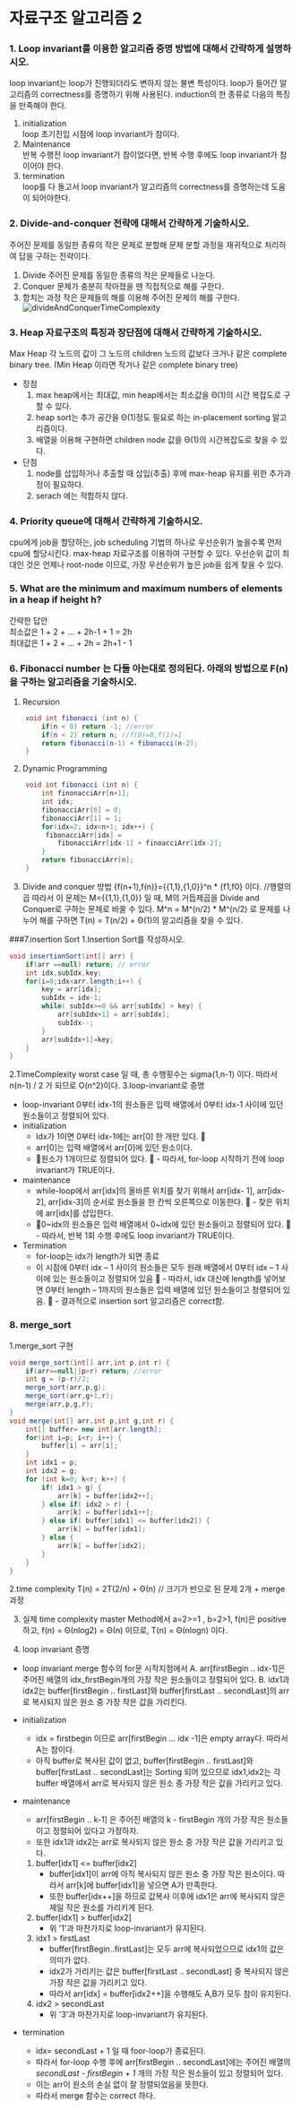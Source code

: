 # 자료구조 알고리즘 2

### 1. Loop invariant를 이용한 알고리즘 증명 방법에 대해서 간략하게 설명하시오.
loop invariant는 loop가 진행되더라도 변하지 않는 불변 특성이다. loop가 들어간 알고리즘의 correctness를 증명하기 위해 사용된다.
induction의 한 종류로 다음의 특징을 만족해야 한다. 
 
 1. initialization  
 loop 초기진입 시점에 loop invariant가 참이다.
 2. Maintenance		
 반복 수행전 loop invariant가 참이었다면, 반복 수행 후에도 loop invariant가 참이어야 한다.	
 3.	termination		
 loop를 다 돌고서 loop invariant가 알고리즘의 correctness를 증명하는데 도움이 되어야한다.
  
### 2. Divide-and-conquer 전략에 대해서 간략하게 기술하시오.
주어진 문제를 동일한 종류의 작은 문제로 분할해 문제 분할 과정을 재귀적으로 처리하여 답을 구하는 전략이다. 

 1. Divide
 주어진 문제를 동일한 종류의 작은 문제들로 나눈다.
 2. Conquer
 문제가 충분히 작아졌을 땐 직접적으로 해를 구한다.
 3. 합치는 과정
 작은 문제들의 해를 이용해 주어진 문제의 해를 구한다.
 ![divideAndConquerTimeComplexity](../image/DivideAndConquerTC.png)

### 3. Heap 자료구조의 특징과 장단점에 대해서 간략하게 기술하시오.
Max Heap
각 노드의 값이 그 노드의 children 노드의 값보다 크거나 같은 complete binary tree.
(Min Heap 이라면 작거나 같은 complete binary tree)

- 장점
	1. max heap에서는 최대값, min heap에서는 최소값을 Θ(1)의 시간 복잡도로 구할 수 있다.
    2. heap sort는 추가 공간을 Θ(1)정도 필요로 하는 in-placement sorting 알고리즘이다.
    3. 배열을 이용해 구현하면 children node 값을 Θ(1)의 시간복잡도로 찾을 수 있다.
- 단점
	1. node를 삽입하거나 추출할 때 삽입(추출) 후에 max-heap 유지를 위한 추가과정이 필요하다.
    2. serach 에는 적합하지 않다.
    
### 4. Priority queue에 대해서 간략하게 기술하시오.
cpu에게 job을 할당하는, job scheduling 기법의 하나로 우선순위가 높을수록 먼저 cpu에 할당시킨다. max-heap 자료구조를 이용하여 구현할 수 있다.
우선순위 값이 최대인 것은 언제나 root-node 이므로, 가장 우선순위가 높은 job을 쉽게 찾을 수 있다.

### 5. What are the minimum and maximum numbers of elements in a heap if height h?
간략한 답안 <br>
최소값은 1 + 2 + … + 2h-1 + 1 = 2h <br>
최대값은 1 + 2 + … + 2h = 2h+1 - 1

### 6. Fibonacci number 는 다들 아는대로 정의된다. 아래의  방법으로 F(n)을 구하는 알고리즘을 기술하시오.
1. Recursion
```java
	void int fibonacci (int n) {
		if(n < 0) return -1; //error
		if(n < 2) return n; //f(0)=0,f(1)=1
		return fibonacci(n-1) + fibonacci(n-2);
	}
``` 
2. Dynamic Programming
```java
	void int fibonacci (int n) {
		int finonacciArr[n+1];
	    int idx;
	    fibonacciArr[0] = 0;
	    fibonacciArr[1] = 1;
	    for(idx=2; idx<n+1; idx++) {
	     fibonacciArr[idx] =
	     	fibonacciArr[idx-1] + finoacciArr[idx-2];
	    }
	    return fibonacciArr[n];
	}
```
3. Divide and conquer 방법
	{f(n+1),f(n)}={{1,1},{1,0}}^n * {f1,f0} 이다. //행렬의 곱
	따라서 이 문제는 M={{1,1},{1,0}} 일 때, M의 거듭제곱을 Divide and Conquer로 구하는 문제로 바꿀 수 있다.
	M^n = M^(n/2) * M^(n/2) 로 문제를 나누어 해를 구하면 T(n) = T(n/2) + Θ(1)의 알고리즘을 찾을 수 있다.
	
###7.insertion Sort
1.Insertion Sort를 작성하시오.
```java
void insertionSort(int[] arr) {
	if(arr ==null) return; // error
	int idx,subIdx,key;
	for(i=0;idx<arr.length;i++) {
		key = arr[idx];
		subIdx = idx-1;
		while( subIdx>=0 && arr[subIdx] > key) {
			arr[subIdx+1] = arr[subIdx];
			subIdx--;
		}
		arr[subIdx+1]=key;
	}
}
```
2.TimeComplexity
worst case 일 때, 총 수행횟수는 sigma(1,n-1) 이다.
따라서 n(n-1) / 2 가 되므로 O(n^2)이다.
3.loop-invariant로 증명
- loop-invariant
	0부터 idx-1의 원소들은 입력 배열에서 0부터 idx-1 사이에 있던 원소들이고 정렬되어 있다.
- initialization
	- Idx가 1이면 0부터 idx-1에는 arr[0] 한 개만 있다. 􏰁
	- arr[0]는 입력 배열에서 arr[0]에 있던 원소이다. 
	- 􏰁원소가 1개이므로 정렬되어 있다.
􏰁    - 따라서, for-loop 시작하기 전에 loop invariant가 TRUE이다.
- maintenance
	- while-loop에서 arr[idx]의 올바른 위치를 찾기 위해서 arr[idx- 1], arr[idx-2], arr[idx-3]의 순서로 원소들을 한 칸씩 오른쪽으로 이동한다.
􏰁 	- 찾은 위치에 arr[idx]를 삽입한다.
	- 􏰁0~idx의 원소들은 입력 배열에서 0~idx에 있던 원소들이고 정렬되어 있다.
􏰁 	- 따라서, 반복 1회 수행 후에도 loop invariant가 TRUE이다.
- Termination
	- for-loop는 idx가 length가 되면 종료
	- 이 시점에 0부터 idx – 1 사이의 원소들은 모두 원래 배열에서 0부터 idx – 1 사이에 있는 원소들이고 정렬되어 있음
􏰁 	- 따라서, idx 대신에 length를 넣어보면 0부터 length – 1까지의 원소들은 입력 배열에 있던 원소들이고 정렬되어 있음.
􏰁 	- 결과적으로 insertion sort 알고리즘은 correct함.

### 8. merge_sort
1.merge_sort 구현
```java
void merge_sort(int[] arr,int p,int r) {
	if(arr==null||p>r) return; //error
	int g = (p-r)/2;
	merge_sort(arr,p,g);
	merge_sort(arr,g+1,r);
	merge(arr,p,g,r);
}
void merge(int[] arr,int p,int g,int r) {
	int[] buffer= new int[arr.length];
	for(int i=p; i<r; i++) {
		buffer[i] = arr[i];
	}
	int idx1 = p;
	int idx2 = g;
	for (int k=0; k<r; k++) {
		if( idx1 > g) {
			arr[k] = buffer[idx2++];
		} else if( idx2 > r) {
			arr[k] = buffer[idx1++];
		} else if( buffer[idx1] <= buffer[idx2]) {
			arr[k] = buffer[idx1];
		} else {
			arr[k] = buffer[idx2];
		}
	}
}
```
2.time complexity
T(n) = 2T(2/n) + Θ(n)
// 크기가 반으로 된 문제 2개 + merge 과정

3. 실제 time complexity
master Method에서 a=2>=1 , b=2>1, f(n)은 positive하고,
f(n) =  Θ(nlog2) =  Θ(n) 이므로,
T(n) =  Θ(nlogn) 이다.

4. loop invariant 증명
- loop invariant
	merge 함수의 for문 시작지점에서
	A. arr[firstBegin .. idx-1]은 주어진 배열의 idx_firstBegin개의 가장 작은 원소들이고 정렬되어 있다.
	B. idx1과 idx2는 buffer[firstBegin .. firstLast]와 buffer[firstLast .. secondLast]의 arr로 복사되지 않은 원소 중 가장 작은 값을 가리킨다.
	
- initialization
	- idx = firstbegin 이므로 arr[firstBegin ... idx -1]은 empty array다. 따라서 A는 참이다. 
	- 아직 buffer로 복사된 값이 없고, buffer[firstBegin .. firstLast]와 buffer[firstLast .. secondLast]는 Sorting 되어 있으므로 idx1,idx2는 각 buffer 배열에서 arr로 복사되지 않은 원소 중 가장 작은 값을 가리키고 있다.
- maintenance
	- arr[firstBegin .. k-1] 은 주어진 배열의 k - firstBegin 개의 가장 작은 원소들이고 정렬되어 있다고 가정하자.
	- 또한 idx1과 idx2는 arr로 복사되지 않은 원소 중 가장 작은 값을 가리키고 있다.
	1. buffer[idx1] <= buffer[idx2]
		- buffer[idx1]이 arr에 아직 복사되지 않은 원소 중 가장 작은 원소이다. 따라서 arr[k]에 buffer[idx1]을 넣으면 A가 만족한다.
		- 또한 buffer[idx++]을 하므로 값복사 이후에 idx1은 arr에 복사되지 않은 제일 작은 원소를 가리키게 된다.
	2. buffer[idx1] > buffer[idx2]
		- 위 '1'과 마찬가지로 loop-invariant가 유지된다. 
	3. idx1 > firstLast
		- buffer[firstBegin..firstLast]는 모두 arr에 복사되었으므로 idx1의 값은 의미가 없다.
		- idx2가 가리키는 값은 buffer[firstLast .. secondLast] 중 복사되지 않은 가장 작은 값을 가리키고 있다.
		- 따라서 arr[idx] = buffer[idx2++]을 수행해도 A,B가 모두 참이 유지된다.
    4. idx2 > secondLast
    	- 위 '3'과 마찬가지로 loop-invariant가 유지된다.
- termination
	- idx= secondLast + 1 일 때 foor-loop가 종료된다. 
	- 따라서 for-loop 수행 후에 arr[firstBegin .. secondLast]에는 주어진 배열의 *secondLast - firstBegin + 1* 개의 가장 작은 원소들이 있고 정렬되어 있다. 
	- 이는 arr이 원소의 손실 없이 잘 정렬되었음을 뜻한다. 
	- 따라서 merge 함수는 correct 하다.
	  	 